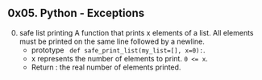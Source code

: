 ## 0x05. Python - Exceptions

0. safe list printing
A function that prints x elements of a list. All elements must be printed on the same line followed by a newline.
	+ prototype ``` def safe_print_list(my_list=[], x=0):```.
	+ x represents the number of elements to print. ``` 0 <= x ```.
	+ Return : the real number of elements printed.
